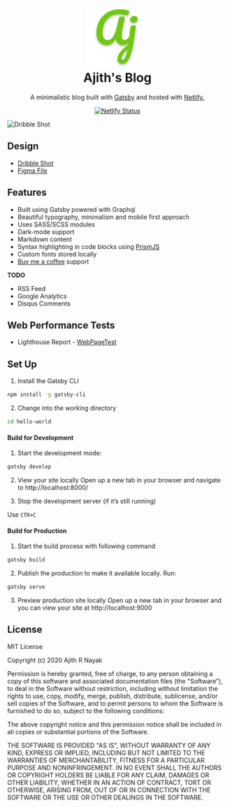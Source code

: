 <h1 align="center">
    <img alt="Ajith's Blog" title="Ajith's Blog" src="https://github.com/ajithrnayak/ajith_blog/blob/master/static/images/logo-icon.png" width="140"> </br>
    Ajith's Blog
</h1>

<p align="center">
  A minimalistic blog built with <a href="https://www.gatsbyjs.org/" target="_blank">Gatsby</a> and hosted with <a href="https://www.netlify.com/" target="_blank">Netlify.</a>
</p>

<p align="center">
  <a href="https://app.netlify.com/sites/ajith-blog/deploys" target="_blank">
    <img src="https://api.netlify.com/api/v1/badges/642e2e03-58b9-4723-b712-b087aaae08ec/deploy-status" alt="Netlify Status" />
  </a>
</p>

![Dribble Shot](https://cdn.dribbble.com/users/749345/screenshots/11326543/media/838a95853723b6c32dcc902d98ff662a.png)

## Design
+ [Dribble Shot](https://dribbble.com/shots/11326543-My-Minimalistic-Blog)
+ [Figma File](https://www.figma.com/file/3PXYqQSUKRm9lwQbwxS7Zc/ajith.blog?node-id=0%3A1)

## Features
+ Built using Gatsby powered with Graphql
+ Beautiful typography, minimalism and mobile first approach
+ Uses SASS/SCSS modules
+ Dark-mode support
+ Markdown content
+ Syntax highlighting in code blocks using [PrismJS](http://prismjs.com)
+ Custom fonts stored locally
+ [Buy me a coffee](https://www.buymeacoffee.com) support   

**TODO**
+ RSS Feed
+ Google Analytics
+ Disqus Comments

## Web Performance Tests
+ Lighthouse Report - [WebPageTest](https://www.webpagetest.org/result/200507_VC_7b51fff63bbc88e5ea41a0ce29c41f0c/)

## Set Up

1. Install the Gatsby CLI
```sh
npm install -g gatsby-cli
```
2. Change into the working directory
```sh
cd hello-world
```

#### Build for Development

1. Start the development mode:
```sh
gatsby develop
```
2. View your site locally
Open up a new tab in your browser and navigate to http://localhost:8000/

3. Stop the development server (if it’s still running)

Use `CTR+C`

####  Build for Production

1. Start the build process with following command
```sh
gatsby build
```
2. Publish the production to make it available locally. Run:
```sh
gatsby serve
```
3. Preview production site locally
Open up a new tab in your browser and you can view your site at http://localhost:9000

## License
MIT License

Copyright (c) 2020 Ajith R Nayak

Permission is hereby granted, free of charge, to any person obtaining a copy
of this software and associated documentation files (the "Software"), to deal
in the Software without restriction, including without limitation the rights
to use, copy, modify, merge, publish, distribute, sublicense, and/or sell
copies of the Software, and to permit persons to whom the Software is
furnished to do so, subject to the following conditions:

The above copyright notice and this permission notice shall be included in all
copies or substantial portions of the Software.

THE SOFTWARE IS PROVIDED "AS IS", WITHOUT WARRANTY OF ANY KIND, EXPRESS OR
IMPLIED, INCLUDING BUT NOT LIMITED TO THE WARRANTIES OF MERCHANTABILITY,
FITNESS FOR A PARTICULAR PURPOSE AND NONINFRINGEMENT. IN NO EVENT SHALL THE
AUTHORS OR COPYRIGHT HOLDERS BE LIABLE FOR ANY CLAIM, DAMAGES OR OTHER
LIABILITY, WHETHER IN AN ACTION OF CONTRACT, TORT OR OTHERWISE, ARISING FROM,
OUT OF OR IN CONNECTION WITH THE SOFTWARE OR THE USE OR OTHER DEALINGS IN THE
SOFTWARE.
